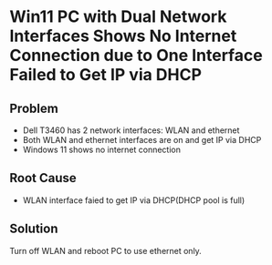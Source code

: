# Win11 PC with Dual Network Interfaces Shows No Internet Connection due to One Interface Failed to Get IP via DHCP

## Problem
* Dell T3460 has 2 network interfaces: WLAN and ethernet
* Both WLAN and ethernet interfaces are on and get IP via DHCP
* Windows 11 shows no internet connection

## Root Cause
* WLAN interface faied to get IP via DHCP(DHCP pool is full)

## Solution
Turn off WLAN and reboot PC to use ethernet only.
